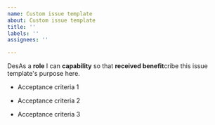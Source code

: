 ```yaml
---
name: Custom issue template
about: Custom issue template
title: ''
labels: ''
assignees: ''

---
```


DesAs a **role** I can **capability** so that **received benefit**cribe this issue template's purpose here.

- Acceptance criteria 1

- Acceptance criteria 2

- Acceptance criteria 3
